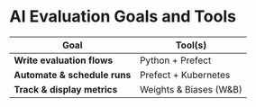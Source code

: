 # AI Evaluation Goals and Tools

| Goal                     | Tool(s)                        |
|--------------------------|-------------------------------|
| **Write evaluation flows** | Python + Prefect              |
| **Automate & schedule runs** | Prefect + Kubernetes         |
| **Track & display metrics**  | Weights & Biases (W&B)       |